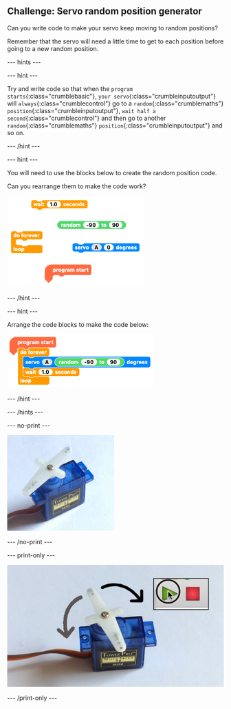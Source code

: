 ## Challenge: Servo random position generator

Can you write code to make your servo keep moving to random positions?

Remember that the servo will need a little time to get to each position before going to a new random position.

--- hints ---

--- hint ---

Try and write code so that when the `program starts`{:class="crumblebasic"}, `your servo`{:class="crumbleinputoutput"} will `always`{:class="crumblecontrol"} go to a `random`{:class="crumblemaths"} `position`{:class="crumbleinputoutput"}, `wait half a second`{:class="crumblecontrol"} and then go to another `random`{:class="crumblemaths"} `position`{:class="crumbleinputoutput"} and so on.

--- /hint ---

--- hint ---

You will need to use the blocks below to create the random position code.

Can you rearrange them to make the code work?

![Random servo position Parsons problem](images/random_servo_parsons.png)

--- /hint ---

--- hint ---

Arrange the code blocks to make the code below:

![Random servo position code solution](images/random_servo_solution.png)

--- /hint ---

--- /hints ---

--- no-print ---

![Random servo movement](images/random_servo_movement.gif)

--- /no-print ---

--- print-only ---

![Random servo movement](images/random_servo_movement.png)

--- /print-only ---
